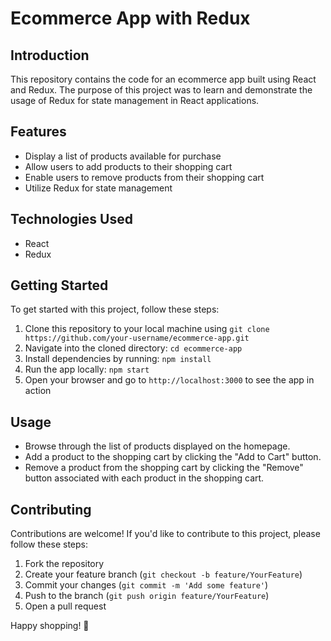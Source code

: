 # Ecommerce App with Redux

## Introduction

This repository contains the code for an ecommerce app built using React and Redux. The purpose of this project was to learn and demonstrate the usage of Redux for state management in React applications.

## Features

- Display a list of products available for purchase
- Allow users to add products to their shopping cart
- Enable users to remove products from their shopping cart
- Utilize Redux for state management

## Technologies Used

- React
- Redux

## Getting Started

To get started with this project, follow these steps:

1. Clone this repository to your local machine using `git clone https://github.com/your-username/ecommerce-app.git`
2. Navigate into the cloned directory: `cd ecommerce-app`
3. Install dependencies by running: `npm install`
4. Run the app locally: `npm start`
5. Open your browser and go to `http://localhost:3000` to see the app in action


## Usage

- Browse through the list of products displayed on the homepage.
- Add a product to the shopping cart by clicking the "Add to Cart" button.
- Remove a product from the shopping cart by clicking the "Remove" button associated with each product in the shopping cart.

## Contributing

Contributions are welcome! If you'd like to contribute to this project, please follow these steps:

1. Fork the repository
2. Create your feature branch (`git checkout -b feature/YourFeature`)
3. Commit your changes (`git commit -m 'Add some feature'`)
4. Push to the branch (`git push origin feature/YourFeature`)
5. Open a pull request


Happy shopping! 🛒


